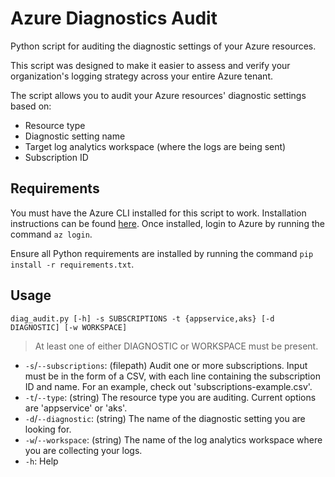 # Azure Diagnostics Audit
Python script for auditing the diagnostic settings of your Azure resources.

This script was designed to make it easier to assess and verify your organization's logging strategy across your entire Azure tenant. 

The script allows you to audit your Azure resources' diagnostic settings based on:
- Resource type
- Diagnostic setting name
- Target log analytics workspace (where the logs are being sent)
- Subscription ID


## Requirements
You must have the Azure CLI installed for this script to work. Installation instructions can be found [here](https://learn.microsoft.com/en-us/cli/azure/install-azure-cli). Once installed, login to Azure by running the command `az login`.

Ensure all Python requirements are installed by running the command `pip install -r requirements.txt`.


## Usage
```
diag_audit.py [-h] -s SUBSCRIPTIONS -t {appservice,aks} [-d DIAGNOSTIC] [-w WORKSPACE]
```
> At least one of either DIAGNOSTIC or WORKSPACE must be present.
- `-s`/`--subscriptions`: (filepath) Audit one or more subscriptions. Input must be in the form of a CSV, with each line containing the subscription ID and name. For an example, check out 'subscriptions-example.csv'.
- `-t`/`--type`:  (string) The resource type you are auditing. Current options are 'appservice' or 'aks'.
- `-d`/`--diagnostic`: (string) The name of the diagnostic setting you are looking for.
- `-w`/`--workspace`: (string) The name of the log analytics workspace where you are collecting your logs.
- `-h`: Help
